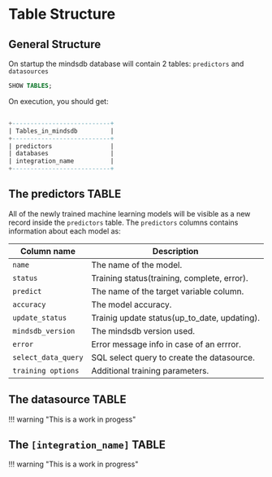 # Table Structure

## General Structure

On startup the mindsdb database will contain 2 tables: `predictors` and `datasources`

```sql
SHOW TABLES;
```

On execution, you should get:

```sql

+---------------------------+
| Tables_in_mindsdb         |
+---------------------------+
| predictors                |
| databases                 |
| integration_name          |
+---------------------------+

```

## The predictors TABLE

All of the newly trained machine learning models will be visible as a new record inside the `predictors` table.
The `predictors` columns contains information about each model as:

| Column name         | Description                                  |
| ------------------- | -------------------------------------------- |
| `name`              | The name of the model.                       |
| `status`            | Training status(training, complete, error).  |
| `predict`           | The name of the target variable column.      |
| `accuracy`          | The model accuracy.                          |
| `update_status`     | Trainig update status(up_to_date, updating). |
| `mindsdb_version`   | The mindsdb version used.                    |
| `error`             | Error message info in case of an errror.     |
| `select_data_query` | SQL select query to create the datasource.   |
| `training options`  | Additional training parameters.              |

## The datasource TABLE

!!! warning "This is a work in progess" 

## The `[integration_name]` TABLE

!!! warning "This is a work in progress" 
